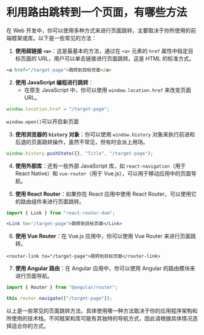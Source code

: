 # 利用路由跳转到一个页面，有哪些方法

在 Web 开发中，你可以使用多种方式来进行页面跳转，主要取决于你所使用的前端框架或库。以下是一些常见的方法：

1. **使用超链接 `<a>`**：这是最基本的方法，通过在 `<a>` 元素的 `href` 属性中指定目标页面的 URL，用户可以单击链接进行页面跳转。这是 HTML 的标准方式。

```html
<a href="/target-page">跳转到目标页面</a>
```

2. **使用 JavaScript 编程进行跳转**：
   - 在原生 JavaScript 中，你可以使用 `window.location.href` 来改变页面 URL。

```javascript
window.location.href = "/target-page";
```

`window.open()`可以开启新页面

3. **使用浏览器的 `history` 对象**：你可以使用 `window.history` 对象来执行前进和后退的页面跳转操作，虽然不常见，但有时会派上用场。

```javascript
window.history.pushState({}, "Title", "/target-page");
```

4. **使用外部库**：还有一些外部 JavaScript 库，如 `react-navigation`（用于 React Native）和 `vue-router`（用于 Vue.js），可以用于移动应用中的页面导航。


5. **使用 React Router**：如果你在 React 应用中使用 React Router，可以使用它的路由组件来进行页面跳转。

```jsx
import { Link } from "react-router-dom";

<Link to="/target-page">跳转到目标页面</Link>
```

6. **使用 Vue Router**：在 Vue.js 应用中，你可以使用 Vue Router 来进行页面跳转。

```vue
<router-link to="/target-page">跳转到目标页面</router-link>
```

7. **使用 Angular 路由**：在 Angular 应用中，你可以使用 Angular 的路由模块来进行页面导航。

```typescript
import { Router } from "@angular/router";

this.router.navigate(["/target-page"]);
```

以上是一些常见的页面跳转方法，具体使用哪一种方法取决于你的应用程序架构和所使用的技术栈。不同框架和库可能有其独特的导航方式，因此请根据具体情况选择适合你的方式。